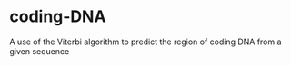 # coding-DNA
A use of the Viterbi algorithm to predict the region of coding DNA from a given sequence
